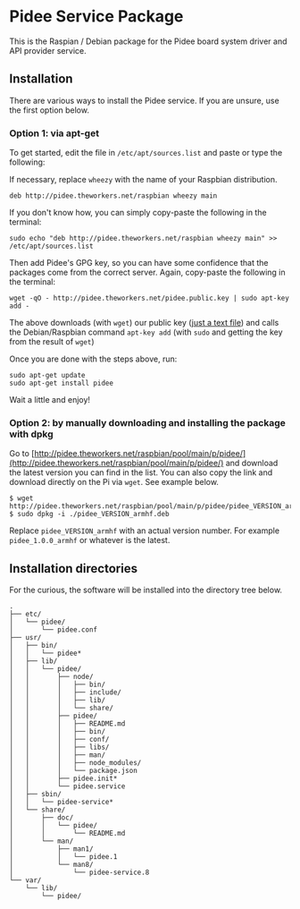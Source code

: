 # Pidee Service Package

This is the Raspian / Debian package for the Pidee board system driver and API provider service.

## Installation

There are various ways to install the Pidee service. If you are unsure, use the first option below.

### Option 1: via apt-get

To get started, edit the file  in `/etc/apt/sources.list` and paste or type the following:

If necessary, replace `wheezy` with the name of your Raspbian distribution.

```plain
deb http://pidee.theworkers.net/raspbian wheezy main
```

If you don't know how, you can simply copy-paste the following in the terminal:

```shell
sudo echo "deb http://pidee.theworkers.net/raspbian wheezy main" >> /etc/apt/sources.list
```

Then add Pidee's GPG key, so you can have some confidence that the packages come from the correct server. Again, copy-paste the following in the terminal:

```shell
wget -qO - http://pidee.theworkers.net/pidee.public.key | sudo apt-key add -
```

The above downloads (with `wget`) our public key ([just a text file](http://pidee.theworkers.net/pidee.public.key)) and calls the Debian/Raspbian command `apt-key add` (with `sudo` and getting the key from the result of `wget`)

Once you are done with the steps above, run:

```shell
sudo apt-get update
sudo apt-get install pidee
```

Wait a little and enjoy!

### Option 2: by manually downloading and installing the package with dpkg

Go to [http://pidee.theworkers.net/raspbian/pool/main/p/pidee/](http://pidee.theworkers.net/raspbian/pool/main/p/pidee/) and download the latest version you can find in the list. You can also copy the link and download directly on the Pi via `wget`. See example below.

<!--
from https://raspberry-hosting.com/en/faq/where-can-i-find-actual-haproxy-and-keepalived-deb-packages-raspberry-pi-and-how-i-install-high
-->

```shell
$ wget http://pidee.theworkers.net/raspbian/pool/main/p/pidee/pidee_VERSION_armhf.deb
$ sudo dpkg -i ./pidee_VERSION_armhf.deb
```

Replace `pidee_VERSION_armhf` with an actual version number. For example `pidee_1.0.0_armhf` or whatever is the latest.

## Installation directories

For the curious, the software will be installed into the directory tree below.

    .
    ├── etc/
    │   └── pidee/
    │       └── pidee.conf
    ├── usr/
    │   ├── bin/
    │   │   └── pidee*
    │   ├── lib/
    │   │   └── pidee/
    │   │       ├── node/
    │   │       │   ├── bin/
    │   │       │   ├── include/
    │   │       │   ├── lib/
    │   │       │   └── share/
    │   │       ├── pidee/
    │   │       │   ├── README.md
    │   │       │   ├── bin/
    │   │       │   ├── conf/
    │   │       │   ├── libs/
    │   │       │   ├── man/
    │   │       │   ├── node_modules/
    │   │       │   └── package.json
    │   │       ├── pidee.init*
    │   │       └── pidee.service
    │   ├── sbin/
    │   │   └── pidee-service*
    │   └── share/
    │       ├── doc/
    │       │   └── pidee/
    │       │       └── README.md
    │       └── man/
    │           ├── man1/
    │           │   └── pidee.1
    │           └── man8/
    │               └── pidee-service.8
    └── var/
        └── lib/
            └── pidee/
